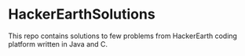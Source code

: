 # HackerEarthSolutions

This repo contains solutions to few problems from HackerEarth coding platform written in Java and C.
